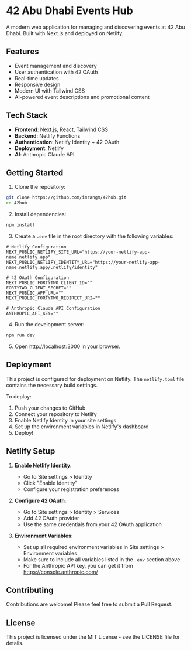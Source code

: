 # 42 Abu Dhabi Events Hub

A modern web application for managing and discovering events at 42 Abu Dhabi. Built with Next.js and deployed on Netlify.

## Features

- Event management and discovery
- User authentication with 42 OAuth
- Real-time updates
- Responsive design
- Modern UI with Tailwind CSS
- AI-powered event descriptions and promotional content

## Tech Stack

- **Frontend**: Next.js, React, Tailwind CSS
- **Backend**: Netlify Functions
- **Authentication**: Netlify Identity + 42 OAuth
- **Deployment**: Netlify
- **AI**: Anthropic Claude API

## Getting Started

1. Clone the repository:
```bash
git clone https://github.com/imrangm/42hub.git
cd 42hub
```

2. Install dependencies:
```bash
npm install
```

3. Create a `.env` file in the root directory with the following variables:
```env
# Netlify Configuration
NEXT_PUBLIC_NETLIFY_SITE_URL="https://your-netlify-app-name.netlify.app"
NEXT_PUBLIC_NETLIFY_IDENTITY_URL="https://your-netlify-app-name.netlify.app/.netlify/identity"

# 42 OAuth Configuration
NEXT_PUBLIC_FORTYTWO_CLIENT_ID=""
FORTYTWO_CLIENT_SECRET=""
NEXT_PUBLIC_APP_URL=""
NEXT_PUBLIC_FORTYTWO_REDIRECT_URI=""

# Anthropic Claude API Configuration
ANTHROPIC_API_KEY=""
```

4. Run the development server:
```bash
npm run dev
```

5. Open [http://localhost:3000](http://localhost:3000) in your browser.

## Deployment

This project is configured for deployment on Netlify. The `netlify.toml` file contains the necessary build settings.

To deploy:
1. Push your changes to GitHub
2. Connect your repository to Netlify
3. Enable Netlify Identity in your site settings
4. Set up the environment variables in Netlify's dashboard
5. Deploy!

## Netlify Setup

1. **Enable Netlify Identity**:
   - Go to Site settings > Identity
   - Click "Enable Identity"
   - Configure your registration preferences

2. **Configure 42 OAuth**:
   - Go to Site settings > Identity > Services
   - Add 42 OAuth provider
   - Use the same credentials from your 42 OAuth application

3. **Environment Variables**:
   - Set up all required environment variables in Site settings > Environment variables
   - Make sure to include all variables listed in the `.env` section above
   - For the Anthropic API key, you can get it from https://console.anthropic.com/

## Contributing

Contributions are welcome! Please feel free to submit a Pull Request.

## License

This project is licensed under the MIT License - see the LICENSE file for details.
